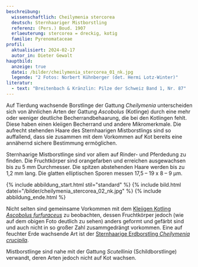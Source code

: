 ```yaml
---
beschreibung:
  wissenschaftlich: Cheilymenia stercorea
  deutsch: Sternhaariger Mistborstling
  referenz: (Pers.) Boud. 1907
  erlaeuterung: stercorea = dreckig, kotig
  familie: Pyrenomataceae
profil:
  aktualisiert: 2024-02-17
  autor_in: Dieter Gewalt
hauptbild:
  anzeige: true
  datei: /bilder/cheilymenia_stercorea_01_nk.jpg
  legende: "2 Fotos: Norbert Kühnberger (det. Hermi Lotz-Winter)"
literatur:
  - text: "Breitenbach & Kränzlin: Pilze der Schweiz Band 1, Nr. 87"
---
```

Auf Tierdung wachsende Borstlinge der Gattung *Cheilymenia* unterscheiden sich von ähnlichen Arten der Gattung *Ascobolus* (Kotlinge) durch eine mehr oder weniger deutliche Becherrandbehaarung, die bei den Kotlingen fehlt. Diese haben einen kleiigen Becherrand und andere Mikromerkmale. Die aufrecht stehenden Haare des Sternhaarigen Mistborstlings sind so auffallend, dass sie zusammen mit dem Vorkommen auf Kot bereits eine annähernd sichere Bestimmung ermöglichen.

Sternhaarige Mistborstlinge sind vor allem auf Rinder- und Pferdedung zu finden. Die Fruchtkörper sind orangefarben und erreichen ausgewachsen bis zu 5 mm Durchmesser. Die spitzen abstehenden Haare werden bis zu 1,2 mm lang. Die glatten elliptischen Sporen messen 17,5 – 19 x 8 – 9 µm.

{% include abbildung_start.html stil="standard" %}
{% include bild.html datei="/bilder/cheilymenia_stercorea_02_nk.jpg" %}
{% include abbildung_ende.html %}

Nicht selten sind gemeinsame Vorkommen mit dem [Kleiigen Kotling *Ascobolus furfuraceus*](/pilze/ascobolus-furfuraceus-kleiiger-kotling) zu beobachten, dessen Fruchtkörper jedoch (wie auf dem obigen Foto deutlich zu sehen) anders geformt und gefärbt sind und auch nicht in so großer Zahl zusammgedrängt vorkommen. Eine auf feuchter Erde wachsende Art ist der [Sternhaarige Erdborstling *Cheilymenia crucipila*](/pilze/cheilymenia-crucipila-sternhaariger-erdborstling).

Mistborstlinge sind nahe mit der Gattung *Scutellinia* (Schildborstlinge) verwandt, deren Arten jedoch nicht auf Kot wachsen.